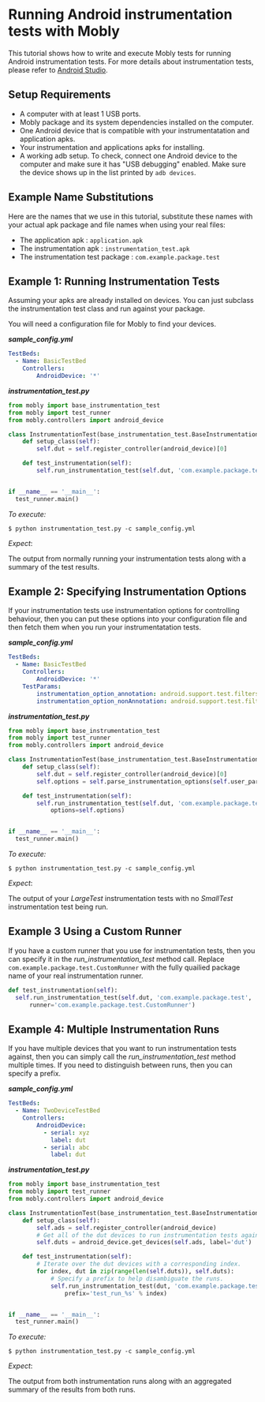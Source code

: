 # Running Android instrumentation tests with Mobly

This tutorial shows how to write and execute Mobly tests for running Android
instrumentation tests. For more details about instrumentation tests, please
refer to
[Android Studio](https://developer.android.com/studio/test/index.html).

## Setup Requirements

*   A computer with at least 1 USB ports.
*   Mobly package and its system dependencies installed on the computer.
*   One Android device that is compatible with your instrumentatation and
    application apks.
*   Your instrumentation and applications apks for installing.
*   A working adb setup. To check, connect one Android device to the computer
    and make sure it has "USB debugging" enabled. Make sure the device shows up
    in the list printed by `adb devices`.

## Example Name Substitutions

Here are the names that we use in this tutorial, substitute these names with
your actual apk package and file names when using your real files:

*   The application apk : `application.apk`
*   The instrumentation apk : `instrumentation_test.apk`
*   The instrumentation test package : `com.example.package.test`

## Example 1: Running Instrumentation Tests

Assuming your apks are already installed on devices. You can just subclass the
instrumentation test class and run against your package.

You will need a configuration file for Mobly to find your devices.

***sample_config.yml***

```yaml
TestBeds:
  - Name: BasicTestBed
    Controllers:
        AndroidDevice: '*'
```

***instrumentation_test.py***

```python
from mobly import base_instrumentation_test
from mobly import test_runner
from mobly.controllers import android_device

class InstrumentationTest(base_instrumentation_test.BaseInstrumentationTestClass):
    def setup_class(self):
        self.dut = self.register_controller(android_device)[0]

    def test_instrumentation(self):
        self.run_instrumentation_test(self.dut, 'com.example.package.test')


if __name__ == '__main__':
  test_runner.main()
```

*To execute:*

```
$ python instrumentation_test.py -c sample_config.yml
```

*Expect*:

The output from normally running your instrumentation tests along with a summary
of the test results.

## Example 2: Specifying Instrumentation Options

If your instrumentation tests use instrumentation options for controlling
behaviour, then you can put these options into your configuration file and then
fetch them when you run your instrumentatation tests.

***sample_config.yml***

```yaml
TestBeds:
  - Name: BasicTestBed
    Controllers:
        AndroidDevice: '*'
    TestParams:
        instrumentation_option_annotation: android.support.test.filters.LargeTest
        instrumentation_option_nonAnnotation: android.support.test.filters.SmallTest
```

***instrumentation_test.py***

```python
from mobly import base_instrumentation_test
from mobly import test_runner
from mobly.controllers import android_device

class InstrumentationTest(base_instrumentation_test.BaseInstrumentationTestClass):
    def setup_class(self):
        self.dut = self.register_controller(android_device)[0]
        self.options = self.parse_instrumentation_options(self.user_params)

    def test_instrumentation(self):
        self.run_instrumentation_test(self.dut, 'com.example.package.test',
            options=self.options)


if __name__ == '__main__':
  test_runner.main()
```

*To execute:*

```
$ python instrumentation_test.py -c sample_config.yml
```

*Expect*:

The output of your *LargeTest* instrumentation tests with no *SmallTest*
instrumentation test being run.

## Example 3 Using a Custom Runner

If you have a custom runner that you use for instrumentation tests, then you can
specify it in the *run_instrumentation_test* method call. Replace
`com.example.package.test.CustomRunner` with the fully quailied package name of
your real instrumentation runner.

```python
def test_instrumentation(self):
  self.run_instrumentation_test(self.dut, 'com.example.package.test',
      runner='com.example.package.test.CustomRunner')
```

## Example 4: Multiple Instrumentation Runs

If you have multiple devices that you want to run instrumentation tests
against, then you can simply call the *run_instrumentation_test* method
multiple times. If you need to distinguish between runs, then you can specify
a prefix.

***sample_config.yml***

```yaml
TestBeds:
  - Name: TwoDeviceTestBed
    Controllers:
        AndroidDevice:
          - serial: xyz
            label: dut
          - serial: abc
            label: dut
```

***instrumentation_test.py***

```python
from mobly import base_instrumentation_test
from mobly import test_runner
from mobly.controllers import android_device

class InstrumentationTest(base_instrumentation_test.BaseInstrumentationTestClass):
    def setup_class(self):
        self.ads = self.register_controller(android_device)
        # Get all of the dut devices to run instrumentation tests against.
        self.duts = android_device.get_devices(self.ads, label='dut')

    def test_instrumentation(self):
        # Iterate over the dut devices with a corresponding index.
        for index, dut in zip(range(len(self.duts)), self.duts):
            # Specify a prefix to help disambiguate the runs.
            self.run_instrumentation_test(dut, 'com.example.package.tests',
                prefix='test_run_%s' % index)


if __name__ == '__main__':
  test_runner.main()
```

*To execute:*

```
$ python instrumentation_test.py -c sample_config.yml
```

*Expect*:

The output from both instrumentation runs along with an aggregated summary of
the results from both runs.
